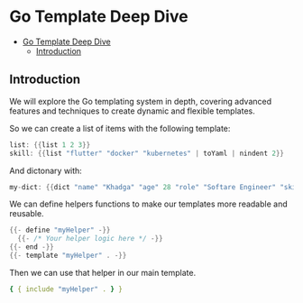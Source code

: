 # Go Template Deep Dive

<!--toc:start-->

- [Go Template Deep Dive](#go-template-deep-dive)
  - [Introduction](#introduction)
  <!--toc:end-->

## Introduction

We will explore the Go templating system in depth, covering
advanced features and techniques to create dynamic and flexible
templates.

So we can create a list of items with the following template:

```go
list: {{list 1 2 3}}
skill: {{list "flutter" "docker" "kubernetes" | toYaml | nindent 2}}

```

And dictonary with:

```go
my-dict: {{dict "name" "Khadga" "age" 28 "role" "Softare Engineer" "skills" (dict "flutter" "10" "golang" "6") | toYaml | nindent 2}}
```

We can define helpers functions to make our templates more
readable and reusable.

```go
{{- define "myHelper" -}}
  {{- /* Your helper logic here */ -}}
{{- end -}}
{{- template "myHelper" . -}}
```

Then we can use that helper in our main template.

```yaml
{ { include "myHelper" . } }
```
